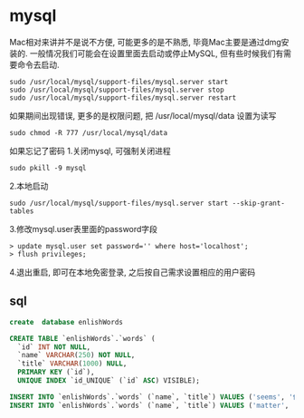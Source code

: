 # mysql 
Mac相对来讲并不是说不方便, 可能更多的是不熟悉, 毕竟Mac主要是通过dmg安装的. 一般情况我们可能会在设置里面去启动或停止MySQL, 但有些时候我们有需要命令去启动.
```shell
sudo /usr/local/mysql/support-files/mysql.server start
sudo /usr/local/mysql/support-files/mysql.server stop
sudo /usr/local/mysql/support-files/mysql.server restart
```

如果期间出现错误, 更多的是权限问题, 把 /usr/local/mysql/data 设置为读写

```shell
sudo chmod -R 777 /usr/local/mysql/data
```

如果忘记了密码
1.关闭mysql, 可强制关闭进程
```shell
sudo pkill -9 mysql
```
2.本地启动

```shell
sudo /usr/local/mysql/support-files/mysql.server start --skip-grant-tables
```

3.修改mysql.user表里面的password字段

```shell
> update mysql.user set password='' where host='localhost';
> flush privileges;
```

4.退出重启, 即可在本地免密登录, 之后按自己需求设置相应的用户密码


## sql

```sql
create  database enlishWords

CREATE TABLE `enlishWords`.`words` (
  `id` INT NOT NULL,
  `name` VARCHAR(250) NOT NULL,
  `title` VARCHAR(1000) NULL,
  PRIMARY KEY (`id`),
  UNIQUE INDEX `id_UNIQUE` (`id` ASC) VISIBLE);

INSERT INTO `enlishWords`.`words` (`name`, `title`) VALUES ('seems', '似乎，好像');
INSERT INTO `enlishWords`.`words` (`name`, `title`) VALUES ('matter', '问题，事情，麻烦');

```

